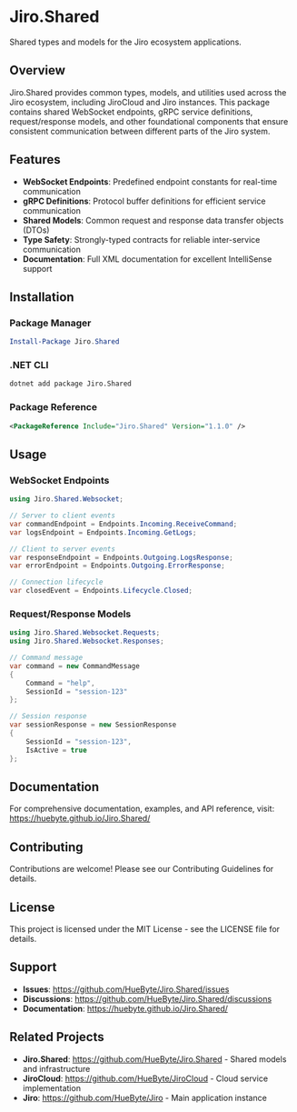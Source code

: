 # Jiro.Shared

Shared types and models for the Jiro ecosystem applications.

## Overview

Jiro.Shared provides common types, models, and utilities used across the Jiro ecosystem, including JiroCloud and Jiro instances. This package contains shared WebSocket endpoints, gRPC service definitions, request/response models, and other foundational components that ensure consistent communication between different parts of the Jiro system.

## Features

- **WebSocket Endpoints**: Predefined endpoint constants for real-time communication
- **gRPC Definitions**: Protocol buffer definitions for efficient service communication
- **Shared Models**: Common request and response data transfer objects (DTOs)
- **Type Safety**: Strongly-typed contracts for reliable inter-service communication
- **Documentation**: Full XML documentation for excellent IntelliSense support

## Installation

### Package Manager

```powershell
Install-Package Jiro.Shared
```

### .NET CLI

```bash
dotnet add package Jiro.Shared
```

### Package Reference

```xml
<PackageReference Include="Jiro.Shared" Version="1.1.0" />
```

## Usage

### WebSocket Endpoints

```csharp
using Jiro.Shared.Websocket;

// Server to client events
var commandEndpoint = Endpoints.Incoming.ReceiveCommand;
var logsEndpoint = Endpoints.Incoming.GetLogs;

// Client to server events  
var responseEndpoint = Endpoints.Outgoing.LogsResponse;
var errorEndpoint = Endpoints.Outgoing.ErrorResponse;

// Connection lifecycle
var closedEvent = Endpoints.Lifecycle.Closed;
```

### Request/Response Models

```csharp
using Jiro.Shared.Websocket.Requests;
using Jiro.Shared.Websocket.Responses;

// Command message
var command = new CommandMessage
{
    Command = "help",
    SessionId = "session-123"
};

// Session response
var sessionResponse = new SessionResponse
{
    SessionId = "session-123",
    IsActive = true
};
```

## Documentation

For comprehensive documentation, examples, and API reference, visit:
<https://huebyte.github.io/Jiro.Shared/>

## Contributing

Contributions are welcome! Please see our Contributing Guidelines for details.

## License

This project is licensed under the MIT License - see the LICENSE file for details.

## Support

- **Issues**: <https://github.com/HueByte/Jiro.Shared/issues>
- **Discussions**: <https://github.com/HueByte/Jiro.Shared/discussions>
- **Documentation**: <https://huebyte.github.io/Jiro.Shared/>

## Related Projects

- **Jiro.Shared**: <https://github.com/HueByte/Jiro.Shared> - Shared models and infrastructure
- **JiroCloud**: <https://github.com/HueByte/JiroCloud> - Cloud service implementation
- **Jiro**: <https://github.com/HueByte/Jiro> - Main application instance

